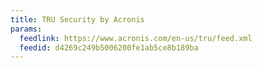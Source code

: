 ```yaml
---
title: TRU Security by Acronis
params:
  feedlink: https://www.acronis.com/en-us/tru/feed.xml
  feedid: d4269c249b5006200fe1ab5ce8b189ba
---
```

